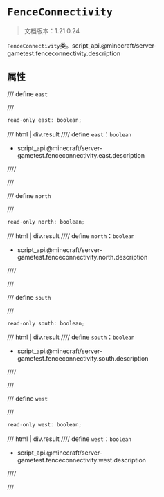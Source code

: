 # `FenceConnectivity`

> 文档版本：1.21.0.24

`FenceConnectivity`类。script_api.@minecraft/server-gametest.fenceconnectivity.description

## 属性

/// define
`east`


///

```js
read-only east: boolean;
```

/// html | div.result
//// define
`east`：`boolean`

- script_api.@minecraft/server-gametest.fenceconnectivity.east.description


////

///


/// define
`north`


///

```js
read-only north: boolean;
```

/// html | div.result
//// define
`north`：`boolean`

- script_api.@minecraft/server-gametest.fenceconnectivity.north.description


////

///


/// define
`south`


///

```js
read-only south: boolean;
```

/// html | div.result
//// define
`south`：`boolean`

- script_api.@minecraft/server-gametest.fenceconnectivity.south.description


////

///


/// define
`west`


///

```js
read-only west: boolean;
```

/// html | div.result
//// define
`west`：`boolean`

- script_api.@minecraft/server-gametest.fenceconnectivity.west.description


////

///

